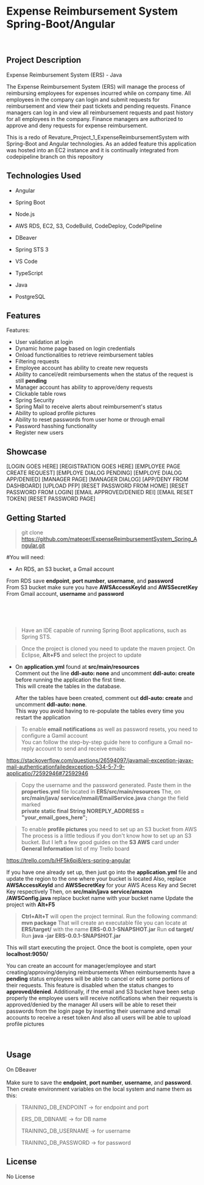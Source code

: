 # Expense Reimbursement System Spring-Boot/Angular
<br />

## Project Description
Expense Reimbursement System (ERS) - Java

The Expense Reimbursement System (ERS) will manage the process of reimbursing employees for expenses incurred while on company time. All employees in the company can login and submit requests for reimbursement and view their past tickets and pending requests. Finance managers can log in and view all reimbursement requests and past history for all employees in the company. Finance managers are authorized to approve and deny requests for expense reimbursement.

This is a redo of Revature_Project_1_ExpenseReimbursementSystem with Spring-Boot and Angular technologies.
As an added feature this application was hosted into an EC2 instance and it is continually integrated from codepipeline branch on this repository
## Technologies Used

* Angular
* Spring Boot
* Node.js
* AWS RDS, EC2, S3, CodeBuild, CodeDeploy, CodePipeline

* DBeaver
* Spring STS 3
* VS Code
* TypeScript
* Java
* PostgreSQL


## Features

Features:
* User validation at login
* Dynamic home page based on login credentials
* Onload functionalities to retrieve reimbursement tables
* Filtering requests
* Employee account has ability to create new requests
* Ability to cancel/edit reimbursements when the status of the request is still **pending**
* Manager account has ability to approve/deny requests
* Clickable table rows 
* Spring Security 
* Spring Mail to receive alerts about reimbursement's status 
* Ability to upload profile pictures 
* Ability to reset passwords from user home or through email
* Password hasshing functionality 
* Register new users 
 
## Showcase

[LOGIN GOES HERE]
[REGISTRATION GOES HERE]
[EMPLOYEE PAGE CREATE REQUEST]
[EMPLOYE DIALOG PENDING]
[EMPLOYE DIALOG APP/DENIED]
[MANAGER PAGE]
[MANAGER DIALOG]
[APP/DENY FROM DASHBOARD]
[UPLOAD PFP]
[RESET PASSWORD FROM HOME]
[RESET PASSWORD FROM LOGIN]
[EMAIL APPROVED/DENIED REI]
[EMAIL RESET TOKEN]
[RESET PASSWORD PAGE]




## Getting Started

> git clone https://github.com/mateoer/ExpenseReimbursementSystem_Spring_Angular.git

#You will need:
* An RDS, an S3 bucket, a Gmail account

From RDS save **endpoint**, **port number**, **username**, and **password** <br>
From S3 bucket make sure you have **AWSAccessKeyId** and **AWSSecretKey** <br>
From Gmail account, **username** and **password** <br>

<br><br><br>
> Have an IDE capable of running Spring Boot applications, such as Spring STS.

> Once the project is cloned you need to update the maven project. On Eclipse, **Alt+F5** and select the project to update

- On **application.yml** found at **src/main/resources**<br/>
  Comment out the line **ddl-auto: none** and uncomment **ddl-auto: create** before running the application the first time.<br/>
  This will create the tables in the database.<br/> 
  
  After the tables have been created, comment out **ddl-auto: create** and uncomment **ddl-auto: none**.<br/>
  This way you avoid having to re-populate the tables every time you restart the application

> To enable **email notifications** as well as password resets, you need to configure a Gamil account <br/>
>You can follow the step-by-step guide here to configure a Gmail no-reply account to send and receive emails:

https://stackoverflow.com/questions/26594097/javamail-exception-javax-mail-authenticationfailedexception-534-5-7-9-applicatio/72592946#72592946

>Copy the username and the password generated. 
>Paste them in the **properties.yml** file located in **ERS/src/main/resources** 
>The, on **src/main/java/ service/mmail/EmailService.java** change the field marked <br>
>**private static final String NOREPLY_ADDRESS = "your_email_goes_here";**

<SCREENSHOT OF THE EMAIL USERNAME AND PASSWORD GOES HERE>

> To enable **profile pictures** you need to set up an S3 bucket from AWS
The process is a little tedious if you don't know how to set up an S3 bucket. But I left a few good guides on the **S3 AWS** card under **General Information**
list of my Trello board

https://trello.com/b/HF5k6pi8/ers-spring-angular

If you have one already set up, then just go into the **application.yml** file and update the region to the one where your bucket is located
Also, replace **AWSAccessKeyId** and **AWSSecretKey** for your AWS Acess Key and Secret Key respectively
Then, on **src/main/java** **service/amazon** **/AWSConfig.java** replace bucket name with your bucket name
Update the project with **Alt+F5**
  
> **Ctrl+Alt+T** will open the project terminal. 
> Run the following command: **mvn package**
> That will create an executable file you can locate at **ERS/target/** with the name **ERS-0.0.1-SNAPSHOT.jar**
> Run **cd target/**
> Run **java -jar ERS-0.0.1-SNAPSHOT.jar** 
  
  This will start executing the project. Once the boot is complete, open your **localhost:9050/**
  
  You can create an account for manager/employee and start creating/approving/denying reimbursements
  When reimbursements have a **pending** status employees will be able to cancel or edit some portions of their requests. This feature is disabled when
  the status changes to **approved/denied**.
  Additionally, if the email and S3 bucket have been setup properly the employee users will receive notifications when their requests is approved/denied by the manager
  All users will be able to reset their passwords from the login page by inserting their username and email accounts to receive a reset token
  And also all users will be able to upload profile pictures

<br />


## Usage

On DBeaver <br/><br/>
Make sure to save the **endpoint**, **port number**, **username**, and **password**.<br/>
Then create environment variables on the local system and name them as this:
>    TRAINING_DB_ENDPOINT -> for endpoint and port
>    
>    ERS_DB_DBNAME -> for DB name
>
>    TRAINING_DB_USERNAME -> for username
>    
>    TRAINING_DB_PASSWORD -> for password
 

 

## License

No License
